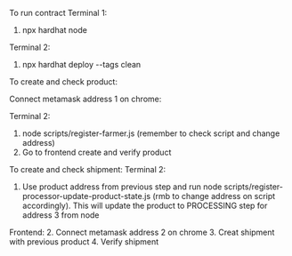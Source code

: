 

To run contract
Terminal 1:
1. npx hardhat node

Terminal 2:
1. npx hardhat deploy --tags clean

To create and check product:

Connect metamask address 1 on chrome:

Terminal 2:
1. node scripts/register-farmer.js (remember to check script and change address)
2. Go to frontend create and verify product

To create and check shipment:
Terminal 2: 
1. Use product address from previous step and run node scripts/register-processor-update-product-state.js (rmb to change address on script accordingly). This will update the product to PROCESSING step for address 3 from node

Frontend:
2. Connect metamask address 2 on chrome
3. Creat shipment with previous product
4. Verify shipment



